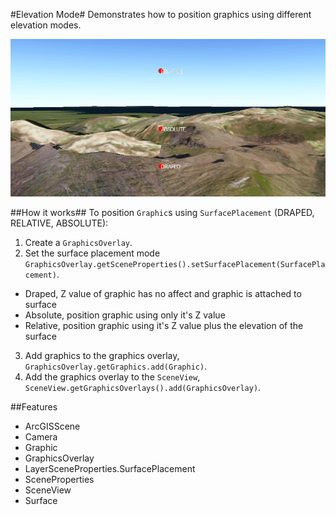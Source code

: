 #Elevation Mode#
Demonstrates how to position graphics using different elevation modes.

![](ElevationMode.png)

##How it works##
To position `Graphic`s using `SurfacePlacement` (DRAPED, RELATIVE, ABSOLUTE):

1. Create a `GraphicsOverlay`.
2. Set the surface placement mode `GraphicsOverlay.getSceneProperties().setSurfacePlacement(SurfacePlacement)`.
  - Draped, Z value of graphic has no affect and graphic is attached to surface
  - Absolute, position graphic using only it's Z value
  - Relative, position graphic using it's Z value plus the elevation of the surface
3. Add graphics to the graphics overlay, `GraphicsOverlay.getGraphics.add(Graphic)`.
4. Add the graphics overlay to the `SceneView`, `SceneView.getGraphicsOverlays().add(GraphicsOverlay)`.

##Features
- ArcGISScene
- Camera
- Graphic
- GraphicsOverlay
- LayerSceneProperties.SurfacePlacement
- SceneProperties
- SceneView
- Surface
